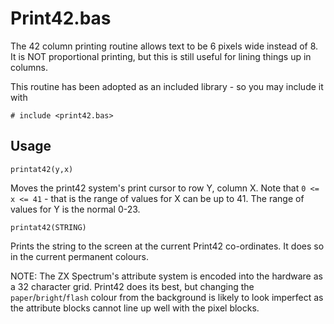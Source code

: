 # Print42.bas

The 42 column printing routine allows text to be 6 pixels wide instead of 8.
It is NOT proportional printing, but this is still useful for lining things up in columns.

This routine has been adopted as an included library - so you may include it with

```
# include <print42.bas>
```

## Usage

```
printat42(y,x)
```

Moves the print42 system's print cursor to row Y, column X. Note that `0 <= x <= 41` - that is the range of values
for X can be up to 41. The range of values for Y is the normal 0-23.

```
printat42(STRING)
```

Prints the string to the screen at the current Print42 co-ordinates. It does so in the current permanent colours.

NOTE: The ZX Spectrum's attribute system is encoded into the hardware as a 32 character grid. Print42 does its best,
but changing the `paper`/`bright`/`flash` colour from the background is likely to look imperfect as the attribute blocks
cannot line up well with the pixel blocks.
